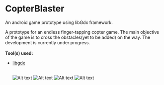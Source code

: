 # CopterBlaster
An android game prototype using libGdx framework.

A prototype for an endless finger-tapping copter game. The main objective of the game is to cross the obstacles(yet to be added) on the way.
The development is currently under progress.<br><br>
<b>Tool(s) used:</b>
<ul>
<li><a href="https://github.com/libGDX/libGDX">libgdx</a></li><br>

![Alt text](http://i.imgur.com/9oVuwPA.jpg "Start Screen")
![Alt text](http://i.imgur.com/pT6jbK7.jpg "Screenshot1")
![Alt text](http://i.imgur.com/DYWAkKR.jpg "Screenshot2")
![Alt text](http://i.imgur.com/YBYDHiW.jpg "Screenshot3")
